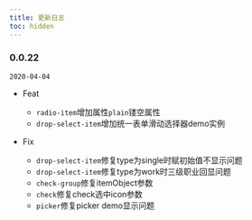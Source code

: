 ```yaml
---
title: 更新日志
toc: hidden
---
```


### 0.0.22

`2020-04-04`

- Feat
  - `radio-item`增加属性`plain`镂空属性
  - `drop-select-item`增加统一表单滑动选择器demo实例

- Fix
  - `drop-select-item`修复type为single时赋初始值不显示问题
  - `drop-select-item`修复type为work时三级职业回显问题
  - `check-group`修复itemObject参数
  - `check`修复check选中icon参数
  - `picker`修复picker demo显示问题